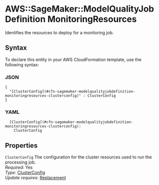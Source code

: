 # AWS::SageMaker::ModelQualityJobDefinition MonitoringResources<a name="aws-properties-sagemaker-modelqualityjobdefinition-monitoringresources"></a>

Identifies the resources to deploy for a monitoring job\.

## Syntax<a name="aws-properties-sagemaker-modelqualityjobdefinition-monitoringresources-syntax"></a>

To declare this entity in your AWS CloudFormation template, use the following syntax:

### JSON<a name="aws-properties-sagemaker-modelqualityjobdefinition-monitoringresources-syntax.json"></a>

```
{
  "[ClusterConfig](#cfn-sagemaker-modelqualityjobdefinition-monitoringresources-clusterconfig)" : ClusterConfig
}
```

### YAML<a name="aws-properties-sagemaker-modelqualityjobdefinition-monitoringresources-syntax.yaml"></a>

```
  [ClusterConfig](#cfn-sagemaker-modelqualityjobdefinition-monitoringresources-clusterconfig): 
    ClusterConfig
```

## Properties<a name="aws-properties-sagemaker-modelqualityjobdefinition-monitoringresources-properties"></a>

`ClusterConfig`  <a name="cfn-sagemaker-modelqualityjobdefinition-monitoringresources-clusterconfig"></a>
The configuration for the cluster resources used to run the processing job\.  
*Required*: Yes  
*Type*: [ClusterConfig](aws-properties-sagemaker-modelqualityjobdefinition-clusterconfig.md)  
*Update requires*: [Replacement](https://docs.aws.amazon.com/AWSCloudFormation/latest/UserGuide/using-cfn-updating-stacks-update-behaviors.html#update-replacement)